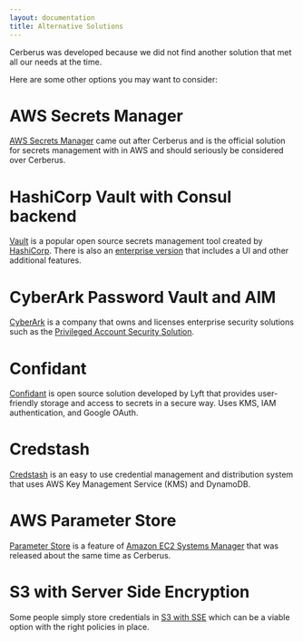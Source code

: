 ```yaml
---
layout: documentation
title: Alternative Solutions
---
```


Cerberus was developed because we did not find another solution that met all our needs at the time.

Here are some other options you may want to consider:

# AWS Secrets Manager

<a target="_blank" onclick="trackOutboundLink('https://aws.amazon.com/secrets-manager/')" href="https://aws.amazon.com/secrets-manager/">AWS Secrets Manager</a> came out after Cerberus and is the official solution for secrets management with in AWS and should seriously be considered over Cerberus.

# HashiCorp Vault with Consul backend

<a target="_blank" onclick="trackOutboundLink('https://www.vaultproject.io/')" href="https://www.vaultproject.io/">Vault</a> is a popular open source secrets management tool created by <a target="_blank" onclick="trackOutboundLink('https://www.hashicorp.com/')" href="https://www.hashicorp.com/">HashiCorp</a>.
 There is also an <a target="_blank" onclick="trackOutboundLink('https://www.hashicorp.com/vault.html')" href="https://www.hashicorp.com/vault.html">enterprise version</a> that includes a UI and other additional features.

# CyberArk Password Vault and AIM

<a target="_blank" onclick="trackOutboundLink('http://www.cyberark.com/')" href="http://www.cyberark.com/">CyberArk</a> is a company that owns and licenses enterprise security solutions such as
the <a target="_blank" onclick="trackOutboundLink('http://www.cyberark.com/products/privileged-account-security-solutions/')" href="http://www.cyberark.com/products/privileged-account-security-solutions/">Privileged Account Security Solution</a>.

# Confidant

<a target="_blank" onclick="trackOutboundLink('https://lyft.github.io/confidant/')" href="https://lyft.github.io/confidant/">Confidant</a> is open source solution developed by Lyft that provides user-friendly 
storage and access to secrets in a secure way.  Uses KMS, IAM authentication, and Google OAuth.

# Credstash

[Credstash](https://github.com/fugue/credstash) is an easy to use credential management and distribution system that uses AWS Key Management Service (KMS) and DynamoDB.

# AWS Parameter Store

[Parameter Store](https://aws.amazon.com/ec2/systems-manager/parameter-store/) is a feature of [Amazon EC2 Systems Manager](https://aws.amazon.com/ec2/systems-manager/)
that was released about the same time as Cerberus.

# S3 with Server Side Encryption

Some people simply store credentials in [S3 with SSE](http://docs.aws.amazon.com/AmazonS3/latest/dev/UsingKMSEncryption.html)
which can be a viable option with the right policies in place.
